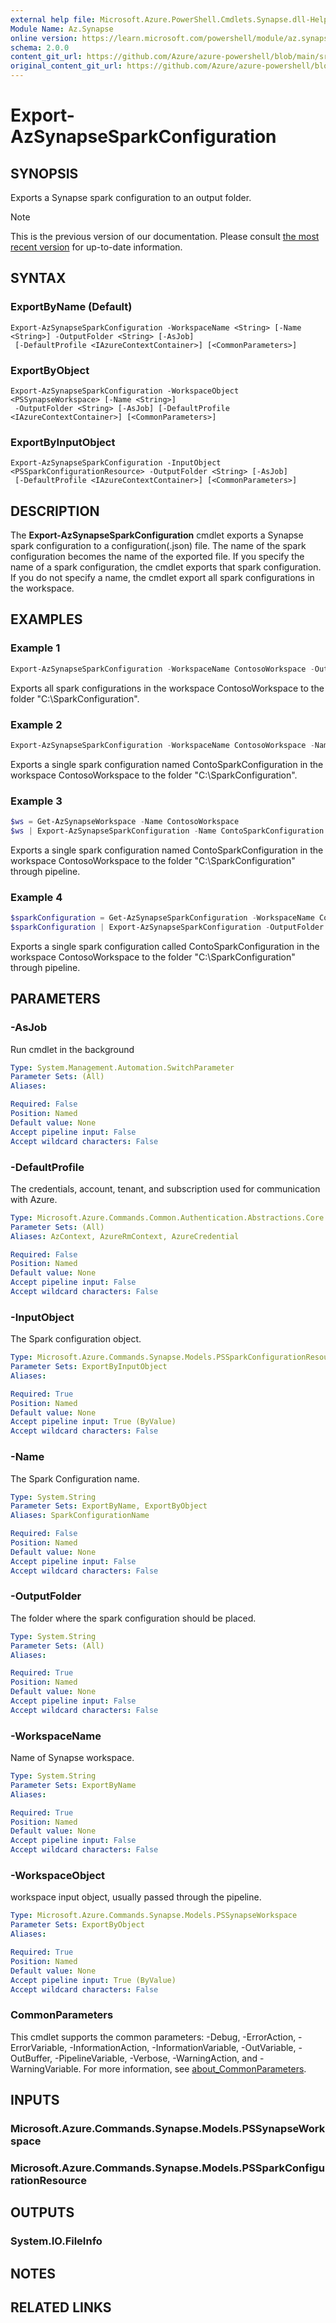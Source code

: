 ```yaml
---
external help file: Microsoft.Azure.PowerShell.Cmdlets.Synapse.dll-Help.xml
Module Name: Az.Synapse
online version: https://learn.microsoft.com/powershell/module/az.synapse/export-azsynapsesparkconfiguration
schema: 2.0.0
content_git_url: https://github.com/Azure/azure-powershell/blob/main/src/Synapse/Synapse/help/Export-AzSynapseSparkConfiguration.md
original_content_git_url: https://github.com/Azure/azure-powershell/blob/main/src/Synapse/Synapse/help/Export-AzSynapseSparkConfiguration.md
---
```


# Export-AzSynapseSparkConfiguration

## SYNOPSIS
Exports a Synapse spark configuration to an output folder.

> [!NOTE]
>This is the previous version of our documentation. Please consult [the most recent version](/powershell/module/az.synapse/export-azsynapsesparkconfiguration) for up-to-date information.

## SYNTAX

### ExportByName (Default)
```
Export-AzSynapseSparkConfiguration -WorkspaceName <String> [-Name <String>] -OutputFolder <String> [-AsJob]
 [-DefaultProfile <IAzureContextContainer>] [<CommonParameters>]
```

### ExportByObject
```
Export-AzSynapseSparkConfiguration -WorkspaceObject <PSSynapseWorkspace> [-Name <String>]
 -OutputFolder <String> [-AsJob] [-DefaultProfile <IAzureContextContainer>] [<CommonParameters>]
```

### ExportByInputObject
```
Export-AzSynapseSparkConfiguration -InputObject <PSSparkConfigurationResource> -OutputFolder <String> [-AsJob]
 [-DefaultProfile <IAzureContextContainer>] [<CommonParameters>]
```

## DESCRIPTION
The **Export-AzSynapseSparkConfiguration** cmdlet exports a Synapse spark configuration to a configuration(.json) file.
The name of the spark configuration becomes the name of the exported file. If you specify the name of a spark configuration, the cmdlet exports that spark configuration. If you do not specify a name, the cmdlet export all spark configurations in the workspace.

## EXAMPLES

### Example 1
```powershell
Export-AzSynapseSparkConfiguration -WorkspaceName ContosoWorkspace -OutputFolder "C:\SparkConfiguration"
```

Exports all spark configurations in the workspace ContosoWorkspace to the folder "C:\SparkConfiguration".

### Example 2
```powershell
Export-AzSynapseSparkConfiguration -WorkspaceName ContosoWorkspace -Name ContoSparkConfiguration -OutputFolder "C:\SparkConfiguration"
```

Exports a single spark configuration named ContoSparkConfiguration in the workspace ContosoWorkspace to the folder "C:\SparkConfiguration".

### Example 3
```powershell
$ws = Get-AzSynapseWorkspace -Name ContosoWorkspace
$ws | Export-AzSynapseSparkConfiguration -Name ContoSparkConfiguration -OutputFolder "C:\SparkConfiguration"
```

Exports a single spark configuration named ContoSparkConfiguration in the workspace ContosoWorkspace to the folder "C:\SparkConfiguration" through pipeline.

### Example 4
```powershell
$sparkConfiguration = Get-AzSynapseSparkConfiguration -WorkspaceName ContosoWorkspace -Name ContoSparkConfiguration
$sparkConfiguration | Export-AzSynapseSparkConfiguration -OutputFolder "C:\SparkConfiguration"
```

Exports a single spark configuration called ContoSparkConfiguration in the workspace ContosoWorkspace to the folder "C:\SparkConfiguration" through pipeline.

## PARAMETERS

### -AsJob
Run cmdlet in the background

```yaml
Type: System.Management.Automation.SwitchParameter
Parameter Sets: (All)
Aliases:

Required: False
Position: Named
Default value: None
Accept pipeline input: False
Accept wildcard characters: False
```

### -DefaultProfile
The credentials, account, tenant, and subscription used for communication with Azure.

```yaml
Type: Microsoft.Azure.Commands.Common.Authentication.Abstractions.Core.IAzureContextContainer
Parameter Sets: (All)
Aliases: AzContext, AzureRmContext, AzureCredential

Required: False
Position: Named
Default value: None
Accept pipeline input: False
Accept wildcard characters: False
```

### -InputObject
The Spark configuration object.

```yaml
Type: Microsoft.Azure.Commands.Synapse.Models.PSSparkConfigurationResource
Parameter Sets: ExportByInputObject
Aliases:

Required: True
Position: Named
Default value: None
Accept pipeline input: True (ByValue)
Accept wildcard characters: False
```

### -Name
The Spark Configuration name.

```yaml
Type: System.String
Parameter Sets: ExportByName, ExportByObject
Aliases: SparkConfigurationName

Required: False
Position: Named
Default value: None
Accept pipeline input: False
Accept wildcard characters: False
```

### -OutputFolder
The folder where the spark configuration should be placed.

```yaml
Type: System.String
Parameter Sets: (All)
Aliases:

Required: True
Position: Named
Default value: None
Accept pipeline input: False
Accept wildcard characters: False
```

### -WorkspaceName
Name of Synapse workspace.

```yaml
Type: System.String
Parameter Sets: ExportByName
Aliases:

Required: True
Position: Named
Default value: None
Accept pipeline input: False
Accept wildcard characters: False
```

### -WorkspaceObject
workspace input object, usually passed through the pipeline.

```yaml
Type: Microsoft.Azure.Commands.Synapse.Models.PSSynapseWorkspace
Parameter Sets: ExportByObject
Aliases:

Required: True
Position: Named
Default value: None
Accept pipeline input: True (ByValue)
Accept wildcard characters: False
```

### CommonParameters
This cmdlet supports the common parameters: -Debug, -ErrorAction, -ErrorVariable, -InformationAction, -InformationVariable, -OutVariable, -OutBuffer, -PipelineVariable, -Verbose, -WarningAction, and -WarningVariable. For more information, see [about_CommonParameters](http://go.microsoft.com/fwlink/?LinkID=113216).

## INPUTS

### Microsoft.Azure.Commands.Synapse.Models.PSSynapseWorkspace

### Microsoft.Azure.Commands.Synapse.Models.PSSparkConfigurationResource

## OUTPUTS

### System.IO.FileInfo

## NOTES

## RELATED LINKS
